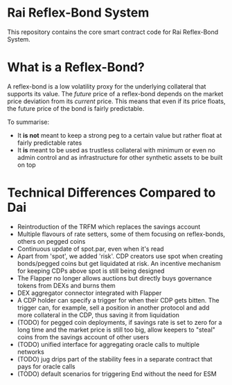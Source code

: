 # Rai Reflex-Bond System

This repository contains the core smart contract code for Rai Reflex-Bond System.

# What is a Reflex-Bond?

A reflex-bond is a low volatility proxy for the underlying collateral that supports its value. The _future_ price of a reflex-bond depends on the market price deviation from its _current_ price. This means that even if its price floats, the future price of the bond is fairly predictable.

To summarise:

- It __is not__ meant to keep a strong peg to a certain value but rather float at fairly predictable rates
- It __is__ meant to be used as trustless collateral with minimum or even no admin control and as infrastructure for other synthetic assets to be built on top

# Technical Differences Compared to Dai

- Reintroduction of the TRFM which replaces the savings account
- Multiple flavours of rate setters, some of them focusing on reflex-bonds, others on pegged coins
- Continuous update of spot.par, even when it's read
- Apart from 'spot', we added 'risk'. CDP creators use spot when creating bonds/pegged coins but get liquidated at risk. An incentive mechanism for keeping CDPs above spot is still being designed
- The Flapper no longer allows auctions but directly buys governance tokens from DEXs and burns them
- DEX aggregator connector integrated with Flapper
- A CDP holder can specify a trigger for when their CDP gets bitten. The trigger can, for example, sell a position in another protocol and add more collateral in the CDP, thus saving it from liquidation
- (TODO) for pegged coin deployments, if savings rate is set to zero for a long time and the market price is still too big, allow keepers to "steal" coins from the savings account of other users
- (TODO) unified interface for aggregating oracle calls to multiple networks
- (TODO) jug drips part of the stability fees in a separate contract that pays for oracle calls
- (TODO) default scenarios for triggering End without the need for ESM
